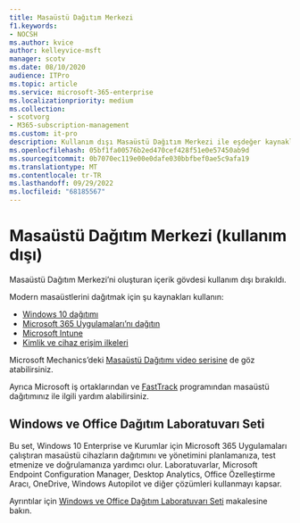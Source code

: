 ```yaml
---
title: Masaüstü Dağıtım Merkezi
f1.keywords:
- NOCSH
ms.author: kvice
author: kelleyvice-msft
manager: scotv
ms.date: 08/10/2020
audience: ITPro
ms.topic: article
ms.service: microsoft-365-enterprise
ms.localizationpriority: medium
ms.collection:
- scotvorg
- M365-subscription-management
ms.custom: it-pro
description: Kullanım dışı Masaüstü Dağıtım Merkezi ile eşdeğer kaynaklara erişmeyi öğrenin.
ms.openlocfilehash: 05bf1fa00576b2ed470cef428f51e0e57450ab9d
ms.sourcegitcommit: 0b7070ec119e00e0dafe030bbfbef0ae5c9afa19
ms.translationtype: MT
ms.contentlocale: tr-TR
ms.lasthandoff: 09/29/2022
ms.locfileid: "68185567"
---
```

# <a name="desktop-deployment-center-deprecated"></a>Masaüstü Dağıtım Merkezi (kullanım dışı)

Masaüstü Dağıtım Merkezi’ni oluşturan içerik gövdesi kullanım dışı bırakıldı. 

Modern masaüstlerini dağıtmak için şu kaynakları kullanın:

- [Windows 10 dağıtımı](/windows/deployment/)
- [Microsoft 365 Uygulamaları’nı dağıtın](/deployoffice/deployment-guide-microsoft-365-apps)
- [Microsoft Intune](/mem/intune/fundamentals/planning-guide)
- [Kimlik ve cihaz erişim ilkeleri](../security/office-365-security/microsoft-365-policies-configurations.md)

Microsoft Mechanics’deki [Masaüstü Dağıtımı video serisine](https://www.aka.ms/watchhowtoshift) de göz atabilirsiniz.

Ayrıca Microsoft iş ortaklarından ve [FastTrack](https://www.microsoft.com/fasttrack/microsoft-365) programından masaüstü dağıtımınız ile ilgili yardım alabilirsiniz.

## <a name="windows-and-office-deployment-lab-kit"></a>Windows ve Office Dağıtım Laboratuvarı Seti

Bu set, Windows 10 Enterprise ve Kurumlar için Microsoft 365 Uygulamaları çalıştıran masaüstü cihazların dağıtımını ve yönetimini planlamanıza, test etmenize ve doğrulamanıza yardımcı olur. Laboratuvarlar, Microsoft Endpoint Configuration Manager, Desktop Analytics, Office Özelleştirme Aracı, OneDrive, Windows Autopilot ve diğer çözümleri kullanmayı kapsar.

Ayrıntılar için [Windows ve Office Dağıtım Laboratuvarı Seti](modern-desktop-deployment-and-management-lab.md) makalesine bakın.